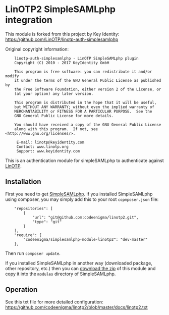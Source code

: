 # LinOTP2 SimpleSAMLphp integration

This module is forked from this project by Key Identity:
https://github.com/LinOTP/linotp-auth-simplesamlphp

Original copyright information:

```
    linotp-auth-simplesamlphp - LinOTP SimpleSAMLphp plugin
    Copyright (C) 2010 - 2017 KeyIdentity GmbH

    This program is free software: you can redistribute it and/or modify
    it under the terms of the GNU General Public License as published by
    the Free Software Foundation, either version 2 of the License, or
    (at your option) any later version.

    This program is distributed in the hope that it will be useful,
    but WITHOUT ANY WARRANTY; without even the implied warranty of
    MERCHANTABILITY or FITNESS FOR A PARTICULAR PURPOSE.  See the
    GNU General Public License for more details.

    You should have received a copy of the GNU General Public License
    along with this program.  If not, see <http://www.gnu.org/licenses/>.

     E-mail: linotp@keyidentity.com
     Contact: www.linotp.org
     Support: www.keyidentity.com
```


This is an authentication module for simpleSAMLphp to authenticate against [LinOTP](http://www.linotp.org).

## Installation

First you need to get [SimpleSAMLphp](http://simplesamlphp.org). If you installed SimpleSAMLphp using composer, you may simply add this to your root `copmposer.json` file:

```
    "repositories": [
        {
            "url": "git@github.com:codeenigma/linotp2.git",
            "type": "git"
        }
    ],
    "require": {
        "codeenigma/simplesamlphp-module-linotp2": "dev-master"
    },
```

Then run `composer update`.

If you installed SimpleSAMLphp in another way (downloaded package, other repository, etc.) then you can [download the zip](https://github.com/codeenigma/linotp2/archive/master.zip) of this module and copy it into the `modules` directory of SimpleSAMLphp.

## Operation

See this txt file for more detailed configuration:
https://github.com/codeenigma/linotp2/blob/master/docs/linotp2.txt
